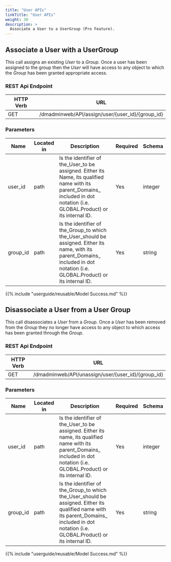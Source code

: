 ```yaml
---
title: "User APIs"
linkTitle: "User APIs"
weight: 30
description: >
  Associate a User to a UserGroup (Pro Feature).
---
```



## Associate a User with a UserGroup

This call assigns an existing _User_ to a _Group_. Once a user has been assigned to the group then the _User_ will have access to any object to which the _Group_ has been granted appropriate access.

### REST Api Endpoint

| HTTP Verb | URL |
| ---- | ----------- |
| GET | /dmadminweb/API/assign/user/{user_id}/{group_id} |

### Parameters

| Name | Located in | Description | Required | Schema |
| ---- | ---------- | ----------- | -------- | ---- |
| user_id | path | Is the identifier of the_User_to be assigned. Either its Name, its qualified name with its parent_Domains_ included in dot notation (i.e. GLOBAL.Product) or its internal ID. | Yes | integer |
| group_id | path | Is the identifier of the_Group_to which the_User_should be assigned. Either its name, with its parent_Domains_ included in dot notation (i.e. GLOBAL.Product) or its internal ID. | Yes | string |

{{% include "userguide/reusable/Model Success.md" %}}

## Disassociate a User from a User Group

This call disassociates a _User_ from a _Group_. Once a _User_ has been removed from the _Group_ they no longer have access to any object to which access has been granted through the _Group_.

### REST Api Endpoint

| HTTP Verb | URL |
| ---- | ----------- |
| GET | /dmadminweb/API/unassign/user/{user_id}/{group_id} |

### Parameters

| Name | Located in | Description | Required | Schema |
| ---- | ---------- | ----------- | -------- | ---- |
| user_id | path | Is the identifier of the_User_to be assigned. Either its name, its qualified name with its parent_Domains_ included in dot notation (i.e. GLOBAL.Product) or its internal ID. | Yes | integer |
| group_id | path | Is the identifier of the_Group_to which the_User_should be assigned. Either its qualified name with its parent_Domains_ included in dot notation (i.e. GLOBAL.Product) or its internal ID. | Yes | string |

{{% include "userguide/reusable/Model Success.md" %}}
